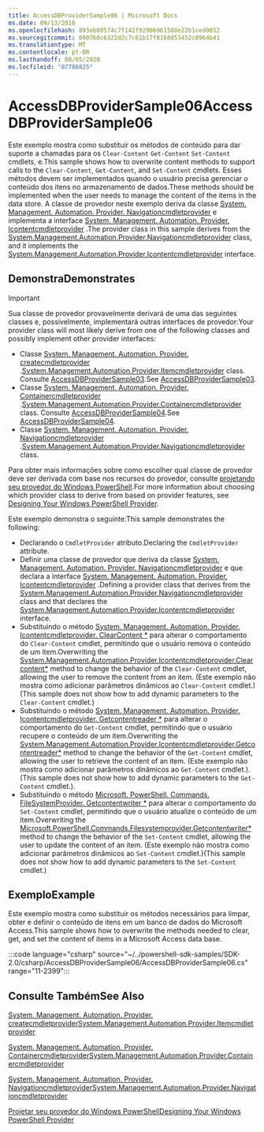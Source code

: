 ```yaml
---
title: AccessDBProviderSample06 | Microsoft Docs
ms.date: 09/13/2016
ms.openlocfilehash: 893eb80574c7f142f92906961588e22b1ced0052
ms.sourcegitcommit: 0907b8c6322d2c7c61b17f8168d53452c8964b41
ms.translationtype: MT
ms.contentlocale: pt-BR
ms.lasthandoff: 08/05/2020
ms.locfileid: "87786825"
---
```

# <a name="accessdbprovidersample06"></a><span data-ttu-id="df232-102">AccessDBProviderSample06</span><span class="sxs-lookup"><span data-stu-id="df232-102">AccessDBProviderSample06</span></span>

<span data-ttu-id="df232-103">Este exemplo mostra como substituir os métodos de conteúdo para dar suporte a chamadas para os `Clear-Content` `Get-Content` `Set-Content` cmdlets, e.</span><span class="sxs-lookup"><span data-stu-id="df232-103">This sample shows how to overwrite content methods to support calls to the `Clear-Content`, `Get-Content`, and `Set-Content` cmdlets.</span></span> <span data-ttu-id="df232-104">Esses métodos devem ser implementados quando o usuário precisa gerenciar o conteúdo dos itens no armazenamento de dados.</span><span class="sxs-lookup"><span data-stu-id="df232-104">These methods should be implemented when the user needs to manage the content of the items in the data store.</span></span> <span data-ttu-id="df232-105">A classe de provedor neste exemplo deriva da classe [System. Management. Automation. Provider. Navigationcmdletprovider](/dotnet/api/System.Management.Automation.Provider.NavigationCmdletProvider) e implementa a interface [System. Management. Automation. Provider. Icontentcmdletprovider](/dotnet/api/System.Management.Automation.Provider.IContentCmdletProvider) .</span><span class="sxs-lookup"><span data-stu-id="df232-105">The provider class in this sample derives from the [System.Management.Automation.Provider.Navigationcmdletprovider](/dotnet/api/System.Management.Automation.Provider.NavigationCmdletProvider) class, and it implements the [System.Management.Automation.Provider.Icontentcmdletprovider](/dotnet/api/System.Management.Automation.Provider.IContentCmdletProvider) interface.</span></span>

## <a name="demonstrates"></a><span data-ttu-id="df232-106">Demonstra</span><span class="sxs-lookup"><span data-stu-id="df232-106">Demonstrates</span></span>

> [!IMPORTANT]
> <span data-ttu-id="df232-107">Sua classe de provedor provavelmente derivará de uma das seguintes classes e, possivelmente, implementará outras interfaces de provedor:</span><span class="sxs-lookup"><span data-stu-id="df232-107">Your provider class will most likely derive from one of the following classes and possibly implement other provider interfaces:</span></span>
>
> - <span data-ttu-id="df232-108">Classe [System. Management. Automation. Provider. createcmdletprovider](/dotnet/api/System.Management.Automation.Provider.ItemCmdletProvider) .</span><span class="sxs-lookup"><span data-stu-id="df232-108">[System.Management.Automation.Provider.Itemcmdletprovider](/dotnet/api/System.Management.Automation.Provider.ItemCmdletProvider) class.</span></span> <span data-ttu-id="df232-109">Consulte [AccessDBProviderSample03](./accessdbprovidersample03.md).</span><span class="sxs-lookup"><span data-stu-id="df232-109">See [AccessDBProviderSample03](./accessdbprovidersample03.md).</span></span>
> - <span data-ttu-id="df232-110">Classe [System. Management. Automation. Provider. Containercmdletprovider](/dotnet/api/System.Management.Automation.Provider.ContainerCmdletProvider) .</span><span class="sxs-lookup"><span data-stu-id="df232-110">[System.Management.Automation.Provider.Containercmdletprovider](/dotnet/api/System.Management.Automation.Provider.ContainerCmdletProvider) class.</span></span> <span data-ttu-id="df232-111">Consulte [AccessDBProviderSample04](./accessdbprovidersample04.md).</span><span class="sxs-lookup"><span data-stu-id="df232-111">See [AccessDBProviderSample04](./accessdbprovidersample04.md).</span></span>
> - <span data-ttu-id="df232-112">Classe [System. Management. Automation. Provider. Navigationcmdletprovider](/dotnet/api/System.Management.Automation.Provider.NavigationCmdletProvider) .</span><span class="sxs-lookup"><span data-stu-id="df232-112">[System.Management.Automation.Provider.Navigationcmdletprovider](/dotnet/api/System.Management.Automation.Provider.NavigationCmdletProvider) class.</span></span>
>
> <span data-ttu-id="df232-113">Para obter mais informações sobre como escolher qual classe de provedor deve ser derivada com base nos recursos do provedor, consulte [projetando seu provedor do Windows PowerShell](./provider-types.md).</span><span class="sxs-lookup"><span data-stu-id="df232-113">For more information about choosing which provider class to derive from based on provider features, see [Designing Your Windows PowerShell Provider](./provider-types.md).</span></span>

<span data-ttu-id="df232-114">Este exemplo demonstra o seguinte:</span><span class="sxs-lookup"><span data-stu-id="df232-114">This sample demonstrates the following:</span></span>

- <span data-ttu-id="df232-115">Declarando o `CmdletProvider` atributo.</span><span class="sxs-lookup"><span data-stu-id="df232-115">Declaring the `CmdletProvider` attribute.</span></span>
- <span data-ttu-id="df232-116">Definir uma classe de provedor que deriva da classe [System. Management. Automation. Provider. Navigationcmdletprovider](/dotnet/api/System.Management.Automation.Provider.NavigationCmdletProvider) e que declara a interface [System. Management. Automation. Provider. Icontentcmdletprovider](/dotnet/api/System.Management.Automation.Provider.IContentCmdletProvider) .</span><span class="sxs-lookup"><span data-stu-id="df232-116">Defining a provider class that derives from the [System.Management.Automation.Provider.Navigationcmdletprovider](/dotnet/api/System.Management.Automation.Provider.NavigationCmdletProvider) class and that declares the [System.Management.Automation.Provider.Icontentcmdletprovider](/dotnet/api/System.Management.Automation.Provider.IContentCmdletProvider) interface.</span></span>
- <span data-ttu-id="df232-117">Substituindo o método [System. Management. Automation. Provider. Icontentcmdletprovider. ClearContent \*](/dotnet/api/System.Management.Automation.Provider.IContentCmdletProvider.ClearContent) para alterar o comportamento do `Clear-Content` cmdlet, permitindo que o usuário remova o conteúdo de um item.</span><span class="sxs-lookup"><span data-stu-id="df232-117">Overwriting the [System.Management.Automation.Provider.Icontentcmdletprovider.Clearcontent\*](/dotnet/api/System.Management.Automation.Provider.IContentCmdletProvider.ClearContent) method to change the behavior of the `Clear-Content` cmdlet, allowing the user to remove the content from an item.</span></span> <span data-ttu-id="df232-118">(Este exemplo não mostra como adicionar parâmetros dinâmicos ao `Clear-Content` cmdlet.)</span><span class="sxs-lookup"><span data-stu-id="df232-118">(This sample does not show how to add dynamic parameters to the `Clear-Content` cmdlet.)</span></span>
- <span data-ttu-id="df232-119">Substituindo o método [System. Management. Automation. Provider. Icontentcmdletprovider. Getcontentreader \*](/dotnet/api/System.Management.Automation.Provider.IContentCmdletProvider.GetContentReader) para alterar o comportamento do `Get-Content` cmdlet, permitindo que o usuário recupere o conteúdo de um item.</span><span class="sxs-lookup"><span data-stu-id="df232-119">Overwriting the [System.Management.Automation.Provider.Icontentcmdletprovider.Getcontentreader\*](/dotnet/api/System.Management.Automation.Provider.IContentCmdletProvider.GetContentReader) method to change the behavior of the `Get-Content` cmdlet, allowing the user to retrieve the content of an item.</span></span> <span data-ttu-id="df232-120">(Este exemplo não mostra como adicionar parâmetros dinâmicos ao `Get-Content` cmdlet.).</span><span class="sxs-lookup"><span data-stu-id="df232-120">(This sample does not show how to add dynamic parameters to the `Get-Content` cmdlet.).</span></span>
- <span data-ttu-id="df232-121">Substituindo o método [Microsoft. PowerShell. Commands. FileSystemProvider. Getcontentwriter \*](/dotnet/api/Microsoft.PowerShell.Commands.FileSystemProvider.GetContentWriter) para alterar o comportamento do `Set-Content` cmdlet, permitindo que o usuário atualize o conteúdo de um item.</span><span class="sxs-lookup"><span data-stu-id="df232-121">Overwriting the [Microsoft.PowerShell.Commands.Filesystemprovider.Getcontentwriter\*](/dotnet/api/Microsoft.PowerShell.Commands.FileSystemProvider.GetContentWriter) method to change the behavior of the `Set-Content` cmdlet, allowing the user to update the content of an item.</span></span> <span data-ttu-id="df232-122">(Este exemplo não mostra como adicionar parâmetros dinâmicos ao `Set-Content` cmdlet.)</span><span class="sxs-lookup"><span data-stu-id="df232-122">(This sample does not show how to add dynamic parameters to the `Set-Content` cmdlet.)</span></span>

## <a name="example"></a><span data-ttu-id="df232-123">Exemplo</span><span class="sxs-lookup"><span data-stu-id="df232-123">Example</span></span>

<span data-ttu-id="df232-124">Este exemplo mostra como substituir os métodos necessários para limpar, obter e definir o conteúdo de itens em um banco de dados do Microsoft Access.</span><span class="sxs-lookup"><span data-stu-id="df232-124">This sample shows how to overwrite the methods needed to clear, get, and set the content of items in a Microsoft Access data base.</span></span>

:::code language="csharp" source="~/../powershell-sdk-samples/SDK-2.0/csharp/AccessDBProviderSample06/AccessDBProviderSample06.cs" range="11-2399":::

## <a name="see-also"></a><span data-ttu-id="df232-125">Consulte Também</span><span class="sxs-lookup"><span data-stu-id="df232-125">See Also</span></span>

[<span data-ttu-id="df232-126">System. Management. Automation. Provider. createcmdletprovider</span><span class="sxs-lookup"><span data-stu-id="df232-126">System.Management.Automation.Provider.Itemcmdletprovider</span></span>](/dotnet/api/System.Management.Automation.Provider.ItemCmdletProvider)

[<span data-ttu-id="df232-127">System. Management. Automation. Provider. Containercmdletprovider</span><span class="sxs-lookup"><span data-stu-id="df232-127">System.Management.Automation.Provider.Containercmdletprovider</span></span>](/dotnet/api/System.Management.Automation.Provider.ContainerCmdletProvider)

[<span data-ttu-id="df232-128">System. Management. Automation. Provider. Navigationcmdletprovider</span><span class="sxs-lookup"><span data-stu-id="df232-128">System.Management.Automation.Provider.Navigationcmdletprovider</span></span>](/dotnet/api/System.Management.Automation.Provider.NavigationCmdletProvider)

[<span data-ttu-id="df232-129">Projetar seu provedor do Windows PowerShell</span><span class="sxs-lookup"><span data-stu-id="df232-129">Designing Your Windows PowerShell Provider</span></span>](./provider-types.md)
